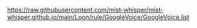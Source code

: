 https://raw.githubusercontent.com/mist-whisper/mist-whisper.github.io/main/Loon/rule/GoogleVoice/GoogleVoice.list
